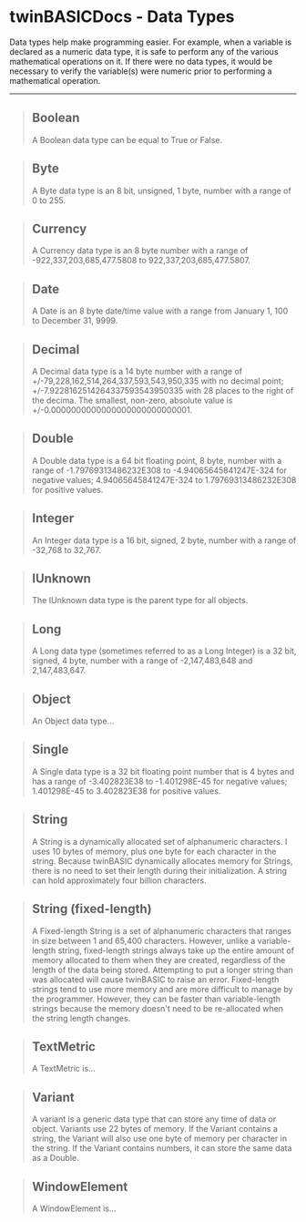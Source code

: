 # twinBASICDocs - Data Types #
Data types help make programming easier. For example, when a variable is declared as a numeric data type, it is safe to perform any of the various mathematical operations on it. If there were no data types, it would be necessary to verify the variable(s) were numeric prior to performing a mathematical operation.

---

> ## <a id="boolean"></a>Boolean ##
> A Boolean data type can be equal to True or False. 
>

> ## <a id="byte"></a>Byte ##
> A Byte data type is an 8 bit, unsigned, 1 byte, number with a range of 0 to 255.
>

> ## <a id="currency"></a>Currency ##
> A Currency data type is an 8 byte number with a range of -922,337,203,685,477.5808 to 922,337,203,685,477.5807.
>

> ## <a id="date"></a>Date ##
> A Date is an 8 byte date/time value with a range from January 1, 100 to December 31, 9999.
>

> ## <a id="decimal"></a>Decimal ##
> A Decimal data type is a 14 byte number with a range of +/-79,228,162,514,264,337,593,543,950,335 with no decimal point; +/-7.9228162514264337593543950335 with 28 places to the right of the decima. The smallest, non-zero, absolute value is +/-0.0000000000000000000000000001.
>

> ## <a id="double"></a>Double ##
> A Double data type is a 64 bit floating point, 8 byte, number with a range of -1.79769313486232E308 to -4.94065645841247E-324 for negative values; 4.94065645841247E-324 to 1.79769313486232E308 for positive values.
>

> ## <a id="integer"></a>Integer ##
> An Integer data type is a 16 bit, signed, 2 byte, number with a range of -32,768 to 32,767.
>

> ## <a id="iunknown"></a>IUnknown ##
> The IUnknown data type is the parent type for all objects.
>

> ## <a id="long"></a>Long ##
> A Long data type (sometimes referred to as a Long Integer) is a 32 bit, signed, 4 byte, number with a range of -2,147,483,648 and 2,147,483,647.
>

> ## <a id="object"></a>Object ##
> An Object data type...
>

> ## <a id="single"></a>Single ##
> A Single data type is a 32 bit floating point number that is 4 bytes and has a range of -3.402823E38 to -1.401298E-45 for negative values; 1.401298E-45 to 3.402823E38 for positive values.
>

> ## <a id="string"></a>String ##
> A String is a dynamically allocated set of alphanumeric characters. I uses 10 bytes of memory, plus one byte for each character in the string. Because twinBASIC dynamically allocates memory for Strings, there is no need to set their length during their initialization. A string can hold approximately four billion characters.
>

> ## <a id="string"></a>String (fixed-length) ##
> A Fixed-length String is a set of alphanumeric characters that ranges in size between 1 and 65,400 characters. However, unlike a variable-length string, fixed-length strings always take up the entire amount of memory allocated to them when they are created, regardless of the length of the data being stored. Attempting to put a longer string than was allocated will cause twinBASIC to raise an error. Fixed-length strings tend to use more memory and are more difficult to manage by the programmer. However, they can be faster than variable-length strings because the memory doesn't need to be re-allocated when the string length changes.
>

> ## <a id="textmetric"></a>TextMetric ##
> A TextMetric is...
>

> ## <a id="variant"></a>Variant ##
> A variant is a generic data type that can store any time of data or object. Variants use 22 bytes of memory. If the Variant contains a string, the Variant will also use one byte of memory per character in the string. If the Variant contains numbers, it can store the same data as a Double.
>

> ## <a id="windowelement"></a>WindowElement ##
> A WindowElement is...
>

